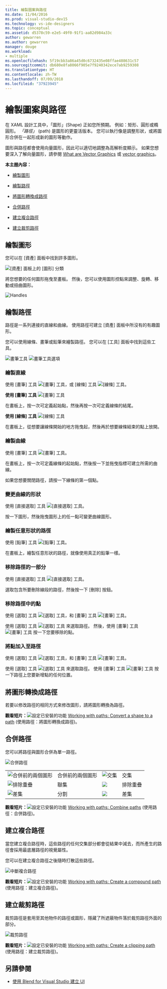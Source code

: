 ```yaml
---
title: 繪製圖案與路徑
ms.date: 11/04/2016
ms.prod: visual-studio-dev15
ms.technology: vs-ide-designers
ms.topic: conceptual
ms.assetid: d5378c59-e2e5-49f0-91f1-aa82d984a33c
author: gewarren
ms.author: gewarren
manager: douge
ms.workload:
- multiple
ms.openlocfilehash: 5f19cbb3a86a45d0c6732435e08ffae408631c57
ms.sourcegitcommit: db680e8fa8066f905e7f9240342ece7ab9259308
ms.translationtype: HT
ms.contentlocale: zh-TW
ms.lasthandoff: 07/09/2018
ms.locfileid: "37923945"
---
```

# <a name="draw-shapes-and-paths"></a>繪製圖案與路徑
在 XAML 設計工具中，「圖形」(Shape) 正如您所預期。 例如：矩形、圓形或橢圓形。 *「路徑」* (path) 是圖形的更靈活版本。 您可以執行像是調整形狀，或將圖形合併在一起形成新的圖形等動作。

 圖形與路徑都會使用向量圖形，因此可以適切地調整為高解析度顯示。 如果您想要深入了解向量圖形，請參閱 [What are Vector Graphics](https://www.youtube.com/watch?v=MoCSwF0n-io) 或 [vector graphics](http://www.webopedia.com/TERM/V/vector_graphics.html)。

 **本主題內容：**

-   [繪製圖形](#Shape)

-   [繪製路徑](#Path)

-   [將圖形轉換成路徑](#Convert)

-   [合併路徑](#Combine)

-   [建立複合路徑](#Compound)

-   [建立裁剪路徑](#Clipping)

##  <a name="Shape"></a> 繪製圖形
 您可以在 [資產]  面板中找到許多圖形。

 ![[資產] 面板上的 [圖形] 分類](../designers/media/b4_shapes_assetspanel.png)

 將您想要的任何圖形拖曳至畫板。 然後，您可以使用圖形控點來調整、旋轉、移動或扭曲圖形。

 ![Handles](../designers/media/84261e83-3091-4490-ab58-4218b188439e.png)

##  <a name="Path"></a> 繪製路徑
 路徑是一系列連接的直線和曲線。 使用路徑可建立 [資產]  面板中所沒有的有趣圖形。

 您可以使用線條、畫筆或鉛筆來繪製路徑。 您可以在 [工具]  面板中找到這些工具。

 ![畫筆工具](../designers/media/717956a8-b6a5-4e37-8af3-70bcfc78c82a.png) ![畫筆工具選項](../designers/media/8fbbbb21-be83-4cf6-903b-3a49f00c9860.png)

### <a name="draw-a-straight-line"></a>繪製直線
 使用 [畫筆] 工具 ![[畫筆] 工具](../designers/media/894f8612-e0ed-4e00-84cf-a9bc8f38fc54.png)，或 [線條] 工具 ![[線條] 工具](../designers/media/eb618397-5283-48be-8396-3449be7b6fbf.png)。

 **使用 [畫筆] 工具** ![[畫筆] 工具](../designers/media/894f8612-e0ed-4e00-84cf-a9bc8f38fc54.png)

 在畫板上，按一次可定義起始點，然後再按一次可定義線條的結尾。

 **使用 [線條] 工具** ![[線條] 工具](../designers/media/eb618397-5283-48be-8396-3449be7b6fbf.png)

 在畫板上，從想要讓線條開始的地方拖曳起，然後再於想要線條結束的點上放開。

### <a name="draw-a-curve"></a>繪製曲線
 使用 [畫筆] 工具 ![[畫筆] 工具](../designers/media/894f8612-e0ed-4e00-84cf-a9bc8f38fc54.png)。

 在畫板上，按一次可定義線條的起始點，然後按一下並拖曳指標可建立所需的曲線。

 如果您想要關閉路徑，請按一下線條的第一個點。

### <a name="change-the-shape-of-a-curve"></a>變更曲線的形狀
 使用 [直接選取] 工具 ![[直接選取] 工具](../designers/media/6dd6571f-c116-451d-8dd2-1f88b8406362.png)。

 按一下圖形，然後拖曳圖形上的任一點可變更曲線圖形。

### <a name="draw-a-free-form-path"></a>繪製任意形狀的路徑
 使用 [鉛筆] 工具 ![[鉛筆] 工具](../designers/media/509dc167-734f-46c9-b012-987ee63450cd.png)。

 在畫板上，繪製任意形狀的路徑，就像使用真正的鉛筆一樣。

### <a name="remove-part-of-a-path"></a>移除路徑的一部分
 使用 [直接選取] 工具 ![[直接選取] 工具](../designers/media/6dd6571f-c116-451d-8dd2-1f88b8406362.png)。

 選取包含所要刪除線段的路徑，然後按一下 [刪除]  按鈕。

### <a name="remove-a-point-in-a-path"></a>移除路徑中的點
 使用 [選取] 工具 ![[選取] 工具](../designers/media/2ff91340-477e-4efa-a0f7-af20851e4daa.png)，和 [畫筆] 工具 ![[畫筆] 工具](../designers/media/894f8612-e0ed-4e00-84cf-a9bc8f38fc54.png)。

 使用 [選取] 工具 ![[選取] 工具](../designers/media/2ff91340-477e-4efa-a0f7-af20851e4daa.png) 來選取路徑。 然後，使用 [畫筆] 工具 ![[畫筆] 工具](../designers/media/894f8612-e0ed-4e00-84cf-a9bc8f38fc54.png) 按一下您要移除的點。

### <a name="add-a-point-to-a-path"></a>將點加入至路徑
 使用 [選取] 工具 ![[選取] 工具](../designers/media/2ff91340-477e-4efa-a0f7-af20851e4daa.png)，和 [畫筆] 工具 ![[畫筆] 工具](../designers/media/894f8612-e0ed-4e00-84cf-a9bc8f38fc54.png)。

 使用 [選取] 工具 ![[選取] 工具](../designers/media/2ff91340-477e-4efa-a0f7-af20851e4daa.png) 來選取路徑。 使用 [畫筆] 工具 ![[畫筆] 工具](../designers/media/894f8612-e0ed-4e00-84cf-a9bc8f38fc54.png) 按一下路徑上您要新增點的任何位置。

##  <a name="Convert"></a> 將圖形轉換成路徑
 若要以修改路徑的相同方式來修改圖形，請將圖形轉換為路徑。

 **觀看短片：**![設定已安裝的功能](../designers/media/bldadminconsoleinitialconfigicon.png) [Working with paths: Convert a shape to a path](https://www.youtube.com/watch?v=Io5bC0-nH6Q#t=147) (使用路徑：將圖形轉換成路徑)。

##  <a name="Combine"></a> 合併路徑
 您可以將路徑與圖形合併為單一路徑。

 ![合併路徑](../designers/media/2df17a5d-a338-4ef4-96c5-dae51cc1ca8a.png)

|||||
|-|-|-|-|
|![合併前的兩個圖形](../designers/media/b1_1.png)|合併前的兩個圖形|![交集](../designers/media/b1_4.png)|交集|
|![排除重疊](../designers/media/b1_2.png)|聯集|![](../designers/media/b1_5.png)|排除重疊|
|![差集](../designers/media/b1_3.png)|分割|![](../designers/media/b1_6.png)|差集|

 **觀看短片：**![設定已安裝的功能](../designers/media/bldadminconsoleinitialconfigicon.png) [Working with paths: Combine paths](https://www.youtube.com/watch?v=Io5bC0-nH6Q#t=195) (使用路徑：合併路徑)。

##  <a name="Compound"></a> 建立複合路徑
 當您建立複合路徑時，這些路徑的任何交集部分都會從結果中減去，而所產生的路徑會採用最底層路徑的視覺屬性。

 您可以在建立複合路徑之後隨時打散這些路徑。

 ![中斷複合路徑](../designers/media/2157a8aa-d9a7-4de4-8de5-b10d28f08a84.png)

 **觀看短片：**![設定已安裝的功能](../designers/media/bldadminconsoleinitialconfigicon.png) [Working with paths: Create a compound path](https://www.youtube.com/watch?v=Io5bC0-nH6Q) (使用路徑：建立複合路徑)。

##  <a name="Clipping"></a> 建立裁剪路徑
 裁剪路徑是套用至其他物件的路徑或圖形，隱藏了所遮蔽物件落於裁剪路徑外面的部分。

 ![裁剪路徑](../designers/media/22471e98-a841-4f39-a3ef-36090cf5a625.png)

 **觀看短片：**![設定已安裝的功能](../designers/media/bldadminconsoleinitialconfigicon.png) [Working with paths: Create a clipping path](https://www.youtube.com/watch?v=Io5bC0-nH6Q#t=232) (使用路徑：建立裁剪路徑)。

## <a name="see-also"></a>另請參閱

- [使用 Blend for Visual Studio 建立 UI](../designers/creating-a-ui-by-using-blend-for-visual-studio.md)